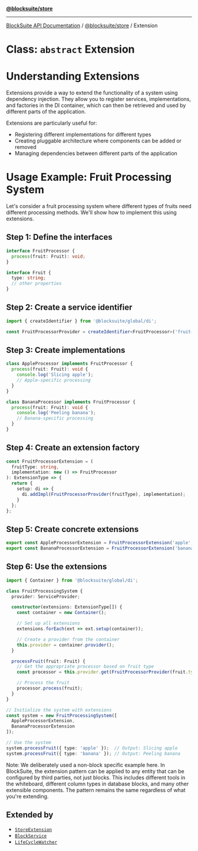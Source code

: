 [**@blocksuite/store**](../../../@blocksuite/store/README.md)

***

[BlockSuite API Documentation](../../../README.md) / [@blocksuite/store](../README.md) / Extension

# Class: `abstract` Extension

# Understanding Extensions

Extensions provide a way to extend the functionality of a system using dependency injection.
They allow you to register services, implementations, and factories in the DI container,
which can then be retrieved and used by different parts of the application.

Extensions are particularly useful for:
- Registering different implementations for different types
- Creating pluggable architecture where components can be added or removed
- Managing dependencies between different parts of the application

# Usage Example: Fruit Processing System

Let's consider a fruit processing system where different types of fruits need
different processing methods. We'll show how to implement this using extensions.

## Step 1: Define the interfaces

```ts
interface FruitProcessor {
  process(fruit: Fruit): void;
}

interface Fruit {
  type: string;
  // other properties
}
```

## Step 2: Create a service identifier

```ts
import { createIdentifier } from '@blocksuite/global/di';

const FruitProcessorProvider = createIdentifier<FruitProcessor>('fruit-processor-provider');
```

## Step 3: Create implementations

```ts
class AppleProcessor implements FruitProcessor {
  process(fruit: Fruit): void {
    console.log('Slicing apple');
    // Apple-specific processing
  }
}

class BananaProcessor implements FruitProcessor {
  process(fruit: Fruit): void {
    console.log('Peeling banana');
    // Banana-specific processing
  }
}
```

## Step 4: Create an extension factory

```ts
const FruitProcessorExtension = (
  fruitType: string,
  implementation: new () => FruitProcessor
): ExtensionType => {
  return {
    setup: di => {
      di.addImpl(FruitProcessorProvider(fruitType), implementation);
    }
  };
};
```

## Step 5: Create concrete extensions

```ts
export const AppleProcessorExtension = FruitProcessorExtension('apple', AppleProcessor);
export const BananaProcessorExtension = FruitProcessorExtension('banana', BananaProcessor);
```

## Step 6: Use the extensions

```ts
import { Container } from '@blocksuite/global/di';

class FruitProcessingSystem {
  provider: ServiceProvider;

  constructor(extensions: ExtensionType[]) {
    const container = new Container();

    // Set up all extensions
    extensions.forEach(ext => ext.setup(container));

    // Create a provider from the container
    this.provider = container.provider();
  }

  processFruit(fruit: Fruit) {
    // Get the appropriate processor based on fruit type
    const processor = this.provider.get(FruitProcessorProvider(fruit.type));

    // Process the fruit
    processor.process(fruit);
  }
}

// Initialize the system with extensions
const system = new FruitProcessingSystem([
  AppleProcessorExtension,
  BananaProcessorExtension
]);

// Use the system
system.processFruit({ type: 'apple' });  // Output: Slicing apple
system.processFruit({ type: 'banana' }); // Output: Peeling banana
```

Note: We deliberately used a non-block specific example here. In BlockSuite, the extension
pattern can be applied to any entity that can be configured by third parties, not just blocks.
This includes different tools in the whiteboard, different column types in database blocks,
and many other extensible components. The pattern remains the same regardless of what you're extending.

## Extended by

- [`StoreExtension`](StoreExtension.md)
- [`BlockService`](../../block-std/index/classes/BlockService.md)
- [`LifeCycleWatcher`](../../block-std/index/classes/LifeCycleWatcher.md)
